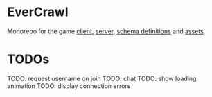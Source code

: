 # EverCrawl

Monorepo for the game [client](./client), [server](./server), [schema definitions](./schemas) and [assets](./assets).

# TODOs

TODO: request username on join
TODO: chat
TODO: show loading animation
TODO: display connection errors